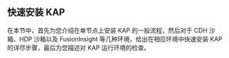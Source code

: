 ## 快速安装 KAP

在本节中，首先为您介绍在单节点上安装 KAP 的一般流程，然后对于 CDH 沙箱、HDP 沙箱以及 FusionInsight 等几种环境，给出在相应环境中快速安装 KAP 的详尽步骤，最后为您描述对 KAP 运行环境的检查。